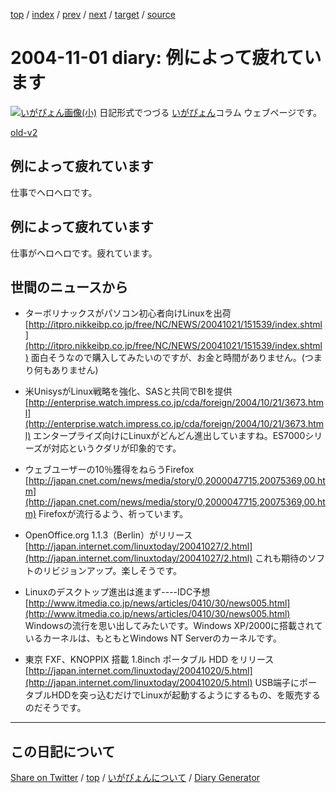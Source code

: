 [top](https://igapyon.github.io/diary/) 
 / [index](https://igapyon.github.io/diary/2004/index.html) 
 / [prev](https://igapyon.github.io/diary/2004/ig041031.html) 
 / [next](https://igapyon.github.io/diary/2004/ig041106.html) 
 / [target](https://igapyon.github.io/diary/2004/ig041101.html) 
 / [source](https://github.com/igapyon/diary/blob/gh-pages/2004/ig041101.html.src.md) 

2004-11-01 diary: 例によって疲れています
=====================================================================================================
[![いがぴょん画像(小)](https://igapyon.github.io/diary/images/iga200306s.jpg "いがぴょん")](https://igapyon.github.io/diary/memo/memoigapyon.html) 日記形式でつづる [いがぴょん](https://igapyon.github.io/diary/memo/memoigapyon.html)コラム ウェブページです。

[old-v2](ig041101-orig.html)

## 例によって疲れています

仕事でヘロヘロです。


## 例によって疲れています

仕事がヘロヘロです。疲れています。

## 世間のニュースから

* ターボリナックスがパソコン初心者向けLinuxを出荷
  [http://itpro.nikkeibp.co.jp/free/NC/NEWS/20041021/151539/index.shtml](http://itpro.nikkeibp.co.jp/free/NC/NEWS/20041021/151539/index.shtml)
  面白そうなので購入してみたいのですが、お金と時間がありません。(つまり何もありません)
  
* 米UnisysがLinux戦略を強化、SASと共同でBIを提供
  [http://enterprise.watch.impress.co.jp/cda/foreign/2004/10/21/3673.html](http://enterprise.watch.impress.co.jp/cda/foreign/2004/10/21/3673.html)
  エンタープライズ向けにLinuxがどんどん進出していますね。ES7000シリーズが対応というクダリが印象的です。
  
* ウェブユーザーの10％獲得をねらうFirefox
  [http://japan.cnet.com/news/media/story/0,2000047715,20075369,00.htm](http://japan.cnet.com/news/media/story/0,2000047715,20075369,00.htm)
  Firefoxが流行るよう、祈っています。
  
* OpenOffice.org 1.1.3（Berlin）がリリース
  [http://japan.internet.com/linuxtoday/20041027/2.html](http://japan.internet.com/linuxtoday/20041027/2.html)
  これも期待のソフトのリビジョンアップ。楽しそうです。
  
* Linuxのデスクトップ進出は進まず----IDC予想
  [http://www.itmedia.co.jp/news/articles/0410/30/news005.html](http://www.itmedia.co.jp/news/articles/0410/30/news005.html)
  Windowsの流行を思い出してみたいです。Windows XP/2000に搭載されているカーネルは、もともとWindows NT Serverのカーネルです。
  
* 東京 FXF、KNOPPIX 搭載 1.8inch ポータブル HDD をリリース
  [http://japan.internet.com/linuxtoday/20041020/5.html](http://japan.internet.com/linuxtoday/20041020/5.html)
  USB端子にポータブルHDDを突っ込むだけでLinuxが起動するようにするもの、を販売するのだそうです。

----------------------------------------------------------------------------------------------------

## この日記について

[Share on Twitter](https://twitter.com/intent/tweet?hashtags=igapyon%2Cdiary%2C%E3%81%84%E3%81%8C%E3%81%B4%E3%82%87%E3%82%93&text=%E4%BE%8B%E3%81%AB%E3%82%88%E3%81%A3%E3%81%A6%E7%96%B2%E3%82%8C%E3%81%A6%E3%81%84%E3%81%BE%E3%81%99&url=https%3A%2F%2Figapyon.github.io%2Fdiary%2F2004%2Fig041101.html) / [top](https://igapyon.github.io/diary/) / [いがぴょんについて](https://igapyon.github.io/diary/memo/memoigapyon.html) / [Diary Generator](https://github.com/igapyon/igapyonv3)
